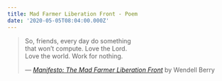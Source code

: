 ```yaml
---
title: Mad Farmer Liberation Front - Poem
date: '2020-05-05T08:04:00.000Z'
---
```


> So, friends, every day do something  
> that won’t compute. Love the Lord.  
> Love the world. Work for nothing.  
>
> &mdash; _[Manifesto: The Mad Farmer Liberation Front](https://cals.arizona.edu/~steidl/Liberation.html)_ by Wendell Berry
